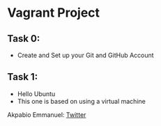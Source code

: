 # Vagrant Project

## Task 0:
* Create and Set up your Git and GitHub Account

## Task 1:
* Hello Ubuntu
* This one is based on using a virtual machine


Akpabio Emmanuel: [Twitter](https://twitter.com/akpabio1000 "Profile Page")
